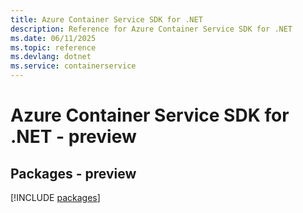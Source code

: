 ```yaml
---
title: Azure Container Service SDK for .NET
description: Reference for Azure Container Service SDK for .NET
ms.date: 06/11/2025
ms.topic: reference
ms.devlang: dotnet
ms.service: containerservice
---
```

# Azure Container Service SDK for .NET - preview
## Packages - preview
[!INCLUDE [packages](container-service-index.md)]